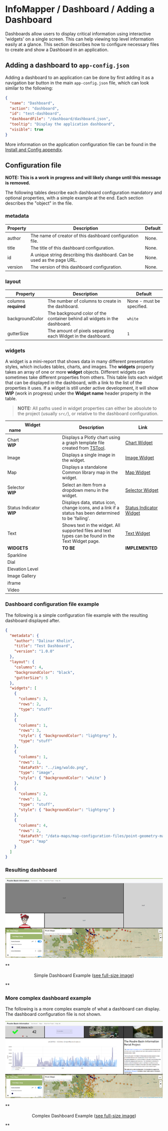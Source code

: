 # InfoMapper / Dashboard / Adding a Dashboard #

Dashboards allow users to display critical information using interactive 'widgets'
on a single screen. This can help viewing top level information easily at a glance.
This section describes how to configure necessary files to create and show a
Dashboard in an application.

## Adding a dashboard to `app-config.json` ##

Adding a dashboard to an application can be done by first adding it as a navigation
bar button in the main `app-config.json` file, which can look similar to the following:

```json
{
  "name": "Dashboard",
  "action": "dashboard",
  "id": "test-dashboard",
  "dashboardFile": "/dashboard/dashboard.json",
  "tooltip": "Display the application dashboard",
  "visible": true
}
```

More information on the application configuration file can be found in the
[Install and Config appendix](../appendix-install/app-config.md).

## Configuration file ##

**NOTE: This is a work in progress and will likely change until this message
is removed.**

The following tables describe each dashboard configuration mandatory and optional
properties, with a simple example at the end. Each section describes the "object"
in the file.

### metadata ###

| **Property** | **Description** | **Default** |
| ---- | ---- | ---- |
| author | The name of creator of this dashboard configuration file. | None. |
| title | The title of this dashboard configuration. | None. |
| id | A unique string describing this dashboard. Can be used as the page URL. | None. |
| version | The version of this dashboard configuration. | None. |

### layout ###

| **Property** | **Description** | **Default** |
| ---- | ---- | ---- |
| columns<br>**required** | The number of columns to create in the dashboard. | None - must be specified. |
| backgroundColor | The background color of the container behind all widgets in the dashboard. | `white` |
| gutterSize | The amount of pixels separating each Widget in the dashboard. | `1` |

### widgets ###

A widget is a mini-report that shows data in many different presentation styles,
which includes tables, charts, and images. The **widgets** property takes an array
of one or more **widget** objects. Different widgets can sometimes take different
properties from others. This table lists each widget that can be displayed in the
dashboard, with a link to the list of the properties it uses. If a widget is still
under active development, it will show **WIP** (work in progress) under the
**Widget name** header property in the table.

> **NOTE:** All paths used in widget properties can either be absolute to the project (usually
`src/`), or relative to the dashboard configuration.

| **Widget name**&nbsp;&nbsp;&nbsp;&nbsp;&nbsp;&nbsp;&nbsp;&nbsp;&nbsp;&nbsp;&nbsp;&nbsp;&nbsp;&nbsp;&nbsp;&nbsp;&nbsp;&nbsp;&nbsp;&nbsp;&nbsp;&nbsp;&nbsp;&nbsp;&nbsp;&nbsp;&nbsp;&nbsp;&nbsp;&nbsp; | **Description** | **Link** |
| ---- | ---- | ---- |
| Chart<br>**WIP** | Displays a Plotly chart using a graph template file created from [TSTool](https://learn.openwaterfoundation.org/owf-learn-tstool/). | [Chart Widget](./widget-chart.md) |
| Image | Displays a single image in the widget. | [Image Widget](./widget-image.md) |
| Map | Displays a standalone Common library map in the widget. | [Map Widget](./widget-map.md) |
| Selector<br>**WIP** | Select an item from a dropdown menu in the widget. | [Selector Widget](./widget-selector.md) |
| Status Indicator<br>**WIP** | Displays data, status icon, change icons, and a link if a status has been determined to be 'failing'. | [Status Indicator Widget](./widget-status-indicator.md) |
| Text | Shows text in the widget. All supported files and text types can be found in the Text Widget page. | [Text Widget](./widget-text.md) |
| **WIDGETS** | **TO BE** | **IMPLEMENTED** |
| Sparkline |  |  |
| Dial |  |  |
| Elevation Level |  |  |
| Image Gallery |  |  |
| iframe |  |  |
| Video |  |  |

### Dashboard configuration file example ###

The following is a simple configuration file example with the resulting dashboard
displayed after.

```json
{
  "metadata": {
    "author": "Dalinar Kholin",
    "title": "Test Dashboard",
    "version": "1.0.0"
  },
  "layout": {
    "columns": 4,
    "backgroundColor": "black",
    "gutterSize": 5
  },
  "widgets": [
    {
      "columns": 3,
      "rows": 2,
      "type": "stuff"
    },
    {
      "columns": 1,
      "rows": 3,
      "style": { "backgroundColor": "lightgrey" },
      "type": "stuff"
    },
    {
      "columns": 1,
      "rows": 1,
      "dataPath": "../img/waldo.png",
      "type": "image",
      "style": { "backgroundColor": "white" }    
    },
    {
      "columns": 2,
      "rows": 1,
      "type": "stuff",
      "style": { "backgroundColor": "lightgrey" }
    },
    {
      "columns": 4,
      "rows": 2,
      "dataPath": "/data-maps/map-configuration-files/point-geometry-map.json",
      "type": "map"
    }
  ]
}
```

### Resulting dashboard ###

![Simple Dashboard](./images/simple-dashboard.png)

**<p style="text-align: center;">
Simple Dashboard Example (<a href="../images/simple-dashboard.png">see full-size image</a>)
</p>**

### More complex dashboard example ##

The following is a more complex example of what a dashboard can display. The dashboard
configuration file is not shown.

![Complex Dashboard](./images/complex-dashboard.png)

**<p style="text-align: center;">
Complex Dashboard Example (<a href="../images/complex-dashboard.png">see full-size image</a>)
</p>**


